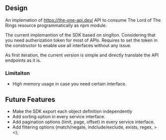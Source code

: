 ## Design
An implemation of https://the-one-api.dev/ API to consume The Lord of The Rings resource programmatically as npm module.

The current implemantion of the SDK based on singlton. Considering that you need autherization token for most of APIs. Requires to set the token in the constructor to enable use all interfaces without any issue.

As first iteration, the current version is simple and directly translate the API endpoints as it is.

### Limitaiton
- High memory usage in case you need certain interface.

## Future Features
- Make the SDK export each object definition independently
- Add sorting option in every service interface.
- Add pagination options (limit, page, offset) in every service interface.
- Add filtering options (match/negate, indclude/exclude, exists, regex, ><);
